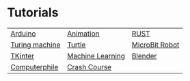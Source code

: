 Tutorials
=========

|  |  |  |
| ------------------------------------------------------------ | ------------------------------------------------------------ | ------------------------------------------------------------ |
| [Arduino](https://www.arduino.cc/en/Tutorial/SerialCallResponse) | [Animation](https://learn.wecode24.com/animation-with-turtle-graphics) | [RUST](https://github.com/nrc/r4cppp)                        |
| [Turing machine](https://www.cl.cam.ac.uk/projects/raspberrypi/tutorials/turing-machine/one.html) | [Turtle](https://www.turtle.ox.ac.uk)                        | [MicroBit Robot](http://www.catshill.com/robot)               |
| [TKinter](https://tkdocs.com/tutorial/index.html)            | [Machine Learning](https://developers.google.com/machine-learning/crash-course) | [Blender](https://medium.com/@behreajj/creative-coding-in-blender-a-primer-53e79ff71e) |
| [Computerphile](https://www.youtube.com/user/Computerphile/videos) | [Crash Course](https://www.youtube.com/playlist?list=PL8dPuuaLjXtNlUrzyH5r6jN9ulIgZBpdo) |                                                              |



